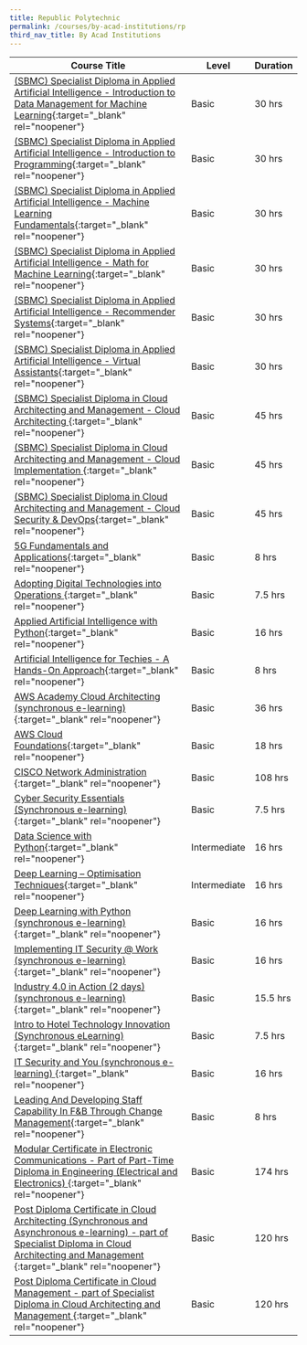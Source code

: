 ```yaml
---
title: Republic Polytechnic
permalink: /courses/by-acad-institutions/rp
third_nav_title: By Acad Institutions
---
```

|Course Title  | Level | Duration |
| - | - | - | 
|[(SBMC) Specialist Diploma in Applied Artificial Intelligence - Introduction to Data Management for Machine Learning](https://www.rp.edu.sg/ace/course-summary/Detail/specialist-diploma-in-applied-artificial-intelligence){:target="_blank" rel="noopener"} |Basic|30 hrs |
|[(SBMC) Specialist Diploma in Applied Artificial Intelligence - Introduction to Programming](https://www.rp.edu.sg/ace/course-summary/Detail/specialist-diploma-in-applied-artificial-intelligence){:target="_blank" rel="noopener"} |Basic|30 hrs |
|[(SBMC) Specialist Diploma in Applied Artificial Intelligence - Machine Learning Fundamentals](https://www.rp.edu.sg/ace/course-summary/Detail/specialist-diploma-in-applied-artificial-intelligence){:target="_blank" rel="noopener"} |Basic|30 hrs |
|[(SBMC) Specialist Diploma in Applied Artificial Intelligence - Math for Machine Learning](https://www.rp.edu.sg/ace/course-summary/Detail/specialist-diploma-in-applied-artificial-intelligence){:target="_blank" rel="noopener"} |Basic|30 hrs |
|[(SBMC) Specialist Diploma in Applied Artificial Intelligence - Recommender Systems](https://www.rp.edu.sg/ace/course-summary/Detail/specialist-diploma-in-applied-artificial-intelligence){:target="_blank" rel="noopener"} |Basic|30 hrs |
|[(SBMC) Specialist Diploma in Applied Artificial Intelligence - Virtual Assistants](https://www.rp.edu.sg/ace/course-summary/Detail/specialist-diploma-in-applied-artificial-intelligence){:target="_blank" rel="noopener"} |Basic|30 hrs |
|[(SBMC) Specialist Diploma in Cloud Architecting and Management - Cloud Architecting ](https://www.rp.edu.sg/ace/course-summary/Detail/specialist-diploma-in-cloud-architecting-and-management){:target="_blank" rel="noopener"} |Basic|45 hrs |
|[(SBMC) Specialist Diploma in Cloud Architecting and Management - Cloud Implementation ](https://www.rp.edu.sg/ace/course-summary/Detail/specialist-diploma-in-cloud-architecting-and-management){:target="_blank" rel="noopener"} |Basic|45 hrs |
|[(SBMC) Specialist Diploma in Cloud Architecting and Management - Cloud Security & DevOps](https://www.rp.edu.sg/ace/course-summary/Detail/specialist-diploma-in-cloud-architecting-and-management){:target="_blank" rel="noopener"} |Basic|45 hrs |
|[5G Fundamentals and Applications](https://www.rp.edu.sg/ace/short-course/Detail/5g-fundamentals-and-applications){:target="_blank" rel="noopener"} |Basic|8 hrs |
|[Adopting Digital Technologies into Operations ](https://www.rp.edu.sg/ace/short-course/Detail/adopting-digital-technologies-into-operations){:target="_blank" rel="noopener"} |Basic|7.5 hrs |
|[Applied Artificial Intelligence with Python](https://www.rp.edu.sg/ace/short-course/Detail/applied-artificial-intelligence-with-python){:target="_blank" rel="noopener"} |Basic|16 hrs |
|[Artificial Intelligence for Techies - A Hands-On Approach](https://www.rp.edu.sg/ace/short-course/Detail/artificial-intelligence-for-techies-a-hands-on-approach){:target="_blank" rel="noopener"} |Basic|8 hrs |
|[AWS Academy Cloud Architecting (synchronous e-learning) ](https://www.rp.edu.sg/ace/short-course/Detail/aws-academy-cloud-architecting){:target="_blank" rel="noopener"} |Basic|36 hrs |
|[AWS Cloud Foundations](https://www.rp.edu.sg/ace/short-course/Detail/aws-academy-cloud-foundations){:target="_blank" rel="noopener"} |Basic|18 hrs |
|[CISCO Network Administration ](https://www.rp.edu.sg/ace/short-course/Detail/cisco-network-administration){:target="_blank" rel="noopener"} |Basic|108 hrs |
|[Cyber Security Essentials (Synchronous e-learning)](https://www.rp.edu.sg/ace/short-course/Detail/cybersecurity-essentials){:target="_blank" rel="noopener"} |Basic|7.5 hrs |
|[Data Science with Python](https://www.rp.edu.sg/ace/short-course/Detail/data-science-with-python){:target="_blank" rel="noopener"} |Intermediate|16 hrs |
|[Deep Learning – Optimisation Techniques](https://www.rp.edu.sg/ace/short-course/Detail/deep-learning-optimisation-techniques){:target="_blank" rel="noopener"} |Intermediate|16 hrs |
|[Deep Learning with Python (synchronous e-learning)](https://www.rp.edu.sg/ace/short-course/Detail/deep-learning-with-python){:target="_blank" rel="noopener"} |Basic|16 hrs |
|[Implementing IT Security @ Work (synchronous e-learning) ](https://www.rp.edu.sg/ace/short-course/Detail/implementing-IT-security-at-work){:target="_blank" rel="noopener"} |Basic|16 hrs |
|[Industry 4.0 in Action (2 days) (synchronous e-learning) ](https://www.rp.edu.sg/ace/short-course/Detail/industry-4.0-in-action-(2-days)){:target="_blank" rel="noopener"} |Basic|15.5 hrs |
|[Intro to Hotel Technology Innovation (Synchronous eLearning)](https://www.rp.edu.sg/ace/short-course/Detail/intro-to-hotel-technology-innovation){:target="_blank" rel="noopener"} |Basic|7.5 hrs |
|[IT Security and You (synchronous e-learning) ](https://www.rp.edu.sg/ace/short-course/Detail/it-security-and-you){:target="_blank" rel="noopener"} |Basic|16 hrs |
|[Leading And Developing Staff Capability In F&B Through Change Management](https://www.rp.edu.sg/ace/short-course/Detail/leading-and-developing-staff-capability-in-f-b-through-change-management){:target="_blank" rel="noopener"} |Basic|8 hrs |
|[Modular Certificate in Electronic Communications - Part of Part-Time Diploma in Engineering (Electrical and Electronics) ](https://www.rp.edu.sg/ace/course-summary/Detail/diploma-in-engineering-(electrical-and-electronics)){:target="_blank" rel="noopener"} |Basic|174 hrs |
|[Post Diploma Certificate in Cloud Architecting (Synchronous and Asynchronous e-learning) - part of Specialist Diploma in Cloud Architecting and Management ](https://www.rp.edu.sg/ace/course-summary/Detail/specialist-diploma-in-cloud-architecting-and-management){:target="_blank" rel="noopener"} |Basic|120 hrs |
|[Post Diploma Certificate in Cloud Management - part of Specialist Diploma in Cloud Architecting and Management ](https://www.rp.edu.sg/ace/course-summary/Detail/specialist-diploma-in-cloud-architecting-and-management){:target="_blank" rel="noopener"} |Basic|120 hrs |
